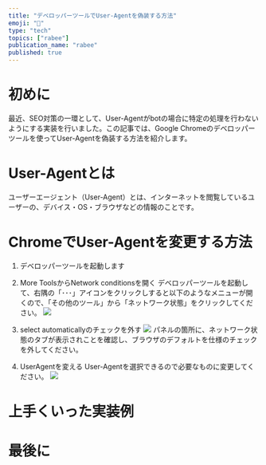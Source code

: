 ```yaml
---
title: "デベロッパーツールでUser-Agentを偽装する方法"
emoji: "🤳"
type: "tech"
topics: ["rabee"]
publication_name: "rabee"
published: true
---
```


# 初めに
最近、SEO対策の一環として、User-Agentがbotの場合に特定の処理を行わないようにする実装を行いました。この記事では、Google Chromeのデベロッパーツールを使ってUser-Agentを偽装する方法を紹介します。
# User-Agentとは
ユーザーエージェント（User-Agent）とは、インターネットを閲覧しているユーザーの、デバイス・OS・ブラウザなどの情報のことです。
# ChromeでUser-Agentを変更する方法

1. デベロッパーツールを起動します

2. More ToolsからNetwork conditionsを開く
デベロッパーツールを起動して、右隅の「･･･」アイコンをクリックしすると以下のようなメニューが開くので、「その他のツール」から「ネットワーク状態」をクリックしてください。
![](https://storage.googleapis.com/zenn-user-upload/95b4d7c5ece5-20230421.png)

3. select automaticallyのチェックを外す
![](https://storage.googleapis.com/zenn-user-upload/ff013a31809d-20230421.png)
パネルの箇所に、ネットワーク状態のタブが表示されことを確認し、ブラウザのデフォルトを仕様のチェックを外してください。
4. UserAgentを変える
User-Agentを選択できるので必要なものに変更してください。
![](https://storage.googleapis.com/zenn-user-upload/7f36b426c172-20230421.png)

# 上手くいった実装例


# 最後に
